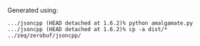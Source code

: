 Generated using:
```
.../jsoncpp (HEAD detached at 1.6.2)% python amalgamate.py
.../jsoncpp (HEAD detached at 1.6.2)% cp -a dist/* ../zeq/zerobuf/jsoncpp/
```
